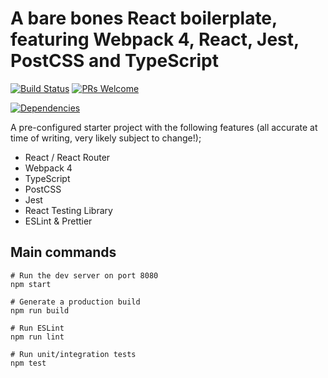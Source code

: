 # A bare bones React boilerplate, featuring Webpack 4, React, Jest, PostCSS and TypeScript

[![Build Status](https://travis-ci.org/jpreecedev/webpack-4-scratch.svg?branch=master)](https://travis-ci.org/jpreecedev/webpack-4-scratch)
[![PRs Welcome](https://img.shields.io/badge/PRs-welcome-brightgreen.svg?style=flat-square)](http://makeapullrequest.com)

[![Dependencies](https://david-dm.org/jpreecedev/webpack-4-scratch.svg)](https://david-dm.org/jpreecedev/webpack-4-scratch)

A pre-configured starter project with the following features (all accurate at time of writing, very likely subject to change!);

- React / React Router
- Webpack 4
- TypeScript
- PostCSS
- Jest
- React Testing Library
- ESLint & Prettier

## Main commands

```shell
# Run the dev server on port 8080
npm start

# Generate a production build
npm run build

# Run ESLint
npm run lint

# Run unit/integration tests
npm test
```
